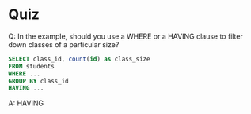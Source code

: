 # Quiz

Q: In the example, should you use a WHERE or a HAVING clause to filter down classes of a particular size?

```sql
SELECT class_id, count(id) as class_size
FROM students
WHERE ...
GROUP BY class_id
HAVING ...
```

A: HAVING
